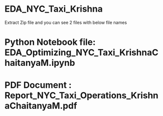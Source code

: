 # EDA_NYC_Taxi_Krishna
Extract Zip file and you can see 2 files with below file names 
# Python Notebook file: EDA_Optimizing_NYC_Taxi_KrishnaChaitanyaM.ipynb
# PDF Document : Report_NYC_Taxi_Operations_KrishnaChaitanyaM.pdf

